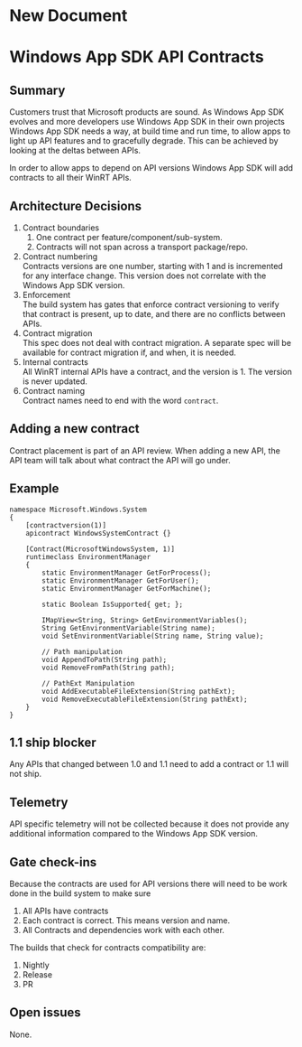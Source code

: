 # New Document
# Windows App SDK API Contracts

## Summary
Customers trust that Microsoft products are sound. As Windows App SDK evolves and more developers
use Windows App SDK in their own projects Windows App SDK needs a way, at build time and run time,
to allow apps to light up API features and to gracefully degrade. This can be achieved by looking
at the deltas between APIs.

In order to allow apps to depend on API versions Windows App SDK will add contracts to all their
WinRT APIs.

## Architecture Decisions
1. Contract boundaries
   1. One contract per feature/component/sub-system.
   2. Contracts will not span across a transport package/repo.
2. Contract numbering  
Contracts versions are one number, starting with 1 and is incremented for any interface
change. This version does not correlate with the Windows App SDK version.
3. Enforcement  
The build system has gates that enforce contract versioning to verify that contract is present,
 up to date, and there are no conflicts between APIs.
4. Contract migration  
This spec does not deal with contract migration. A separate spec will be available for contract
migration if, and when, it is needed.
5. Internal contracts  
All WinRT internal APIs have a contract, and the version is 1. The version is never updated.
6. Contract naming  
Contract names need to end with the word `contract`.

## Adding a new contract
Contract placement is part of an API review. When adding a new API, the API team will
talk about what contract the API will go under.

## Example
```
namespace Microsoft.Windows.System
{
    [contractversion(1)]
    apicontract WindowsSystemContract {}
    
    [Contract(MicrosoftWindowsSystem, 1)]
    runtimeclass EnvironmentManager
    {
        static EnvironmentManager GetForProcess();
        static EnvironmentManager GetForUser();
        static EnvironmentManager GetForMachine();

        static Boolean IsSupported{ get; };

        IMapView<String, String> GetEnvironmentVariables();
        String GetEnvironmentVariable(String name);
        void SetEnvironmentVariable(String name, String value);

        // Path manipulation
        void AppendToPath(String path);
        void RemoveFromPath(String path);

        // PathExt Manipulation
        void AddExecutableFileExtension(String pathExt);
        void RemoveExecutableFileExtension(String pathExt);
    }
}
```
## 1.1 ship blocker
Any APIs that changed between 1.0 and 1.1 need to add a contract or 1.1 will not ship.

## Telemetry
API specific telemetry will not be collected because it does not provide any additional information
compared to the Windows App SDK version.

## Gate check-ins
Because the contracts are used for API versions there will need to be work done in the build system
to make sure
1. All APIs have contracts
2. Each contract is correct. This means version and name.
3. All Contracts and dependencies work with each other.

The builds that check for contracts compatibility are:
1. Nightly
2. Release 
3. PR

## Open issues
None.

